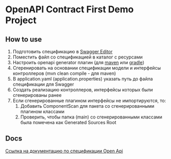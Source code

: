 # OpenAPI Contract First Demo Project

## How to use

1. Подготовить спецификацию в [Swagger Editor](https://editor.swagger.io/)
2. Поместить файл со спецификацией в каталог с ресурсами
3. Настроить openapi generator плагин (для [maven](https://github.com/OpenAPITools/openapi-generator/tree/master/modules/openapi-generator-maven-plugin) 
или [gradle](https://github.com/OpenAPITools/openapi-generator/tree/master/modules/openapi-generator-gradle-plugin))
4. Сгеренировать на основании спецификации модели и интерфейсы контроллеров (mvn clean compile - для maven)
5. В application.yaml (application.properties) указать путь до файла спецификации для Swagger 
6. Создать реализацию контроллеров, интерфейсы которых были сгенерированы ранее
7. Если сгенерированные плагином интерфейсы не импортируются, то:
   1. Добавить ComponentScan для пакета со сгенерированными плагином классами
   2. Проверить, чтобы папка (main) со сгенерированными классами была помечена как Generated Sources Root

## Docs
[Ссылка на документацию по спецификации Open Api](https://spec.openapis.org/oas/latest.html)